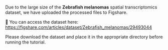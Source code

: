 Due to the large size of the **Zebrafish melanomas** spatial transcriptomics dataset, we have uploaded the processed files to Figshare.

🔗 You can access the dataset here: https://figshare.com/articles/dataset/Zebrafish_melanomas/29493044

Please download the dataset and place it in the appropriate directory before running the tutorial.